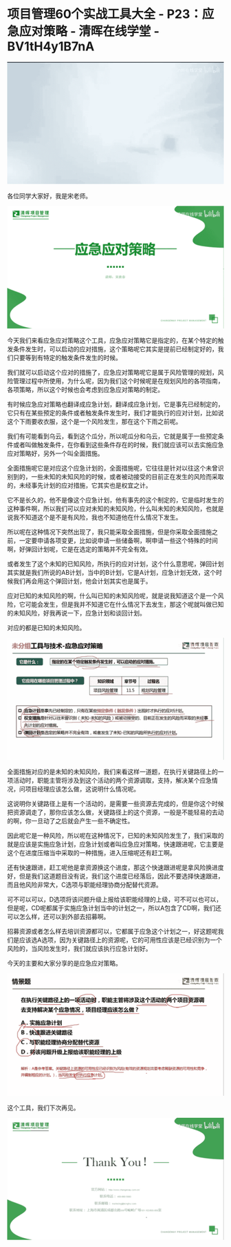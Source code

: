 # 项目管理60个实战工具大全 - P23：应急应对策略 - 清晖在线学堂 - BV1tH4y1B7nA

![](img/1d025844bd74948f8fc5a93ffa4457cb_0.png)

各位同学大家好，我是宋老师。

![](img/1d025844bd74948f8fc5a93ffa4457cb_2.png)

今天我们来看应急应对策略这个工具，应急应对策略它是指定的，在某个特定的触发条件发生时，可以启动的应对措施，这个策略呢它其实是提前已经制定好的，我们只要等到有特定的触发条件发生的时候。

我们就可以启动这个应对的措施了，应急应对策略呢它是属于风险管理的规划，风险管理过程中所使用，为什么呢，因为我们这个时候呢是在规划风险的各项指南，各项策略，所以这个时候也会考虑到应急应对策略的制定。

有时候应急应对策略也翻译成应急计划，翻译成应急计划，它是事先已经制定的，它只有在某些预定的条件或者触发条件发生时，我们才能执行的应对计划，比如说这个下雨要收衣服，这个是一个风险发生，那在这个下雨之前呢。

我们有可能看到乌云，看到这个瓜分，所以呢瓜分和乌云，它就是属于一些预定条件或者叫做触发条件，在你看到这些条件存在的时候，我们就应该可以去实施应急应对策略好，另外一个叫全面措施。

全面措施呢它是对应这个应急计划的，全面措施呢，它往往是针对以往这个未曾识别到的，一些未知的未知风险的时候，或者被动接受的目前正在发生的风险而采取的，未经事先计划的应对措施，它其实也是权宜之计。

它不是长久的，他不是像这个应急计划，他有事先的这个制定的，它是临时发生的这种事件啊，所以我们可以应对未知的未知风险，什么叫未知的未知风险，也就是说我不知道这个是不是有风险，我也不知道他在什么情况下发生。

所以呢在这种情况下突然出现了，我只能采取全面措施，但是你采取全面措施之前，一定要申请各项变更，比如说申请一些储备啊，啊申请一些这个特殊的时间啊，好弹回计划呢，它是在选定的策略并不完全有效。

或者发生了这个未知的已知风险，所执行的应对计划，这个什么意思呢，弹回计划其实就是我们所说的AB计划，当中的B计划，它是A计划，应急计划无效，这个时候我们再会用这个弹回计划，他会计划其实也是属于。

应对已知的未知风险的啊，什么叫已知的未知风险呢，就是说我知道这个是一个风险，它可能会发生，但是我并不知道它在什么情况下去发生，那这个呢就叫做已知的未知风险，好我再说一下，应急计划和谈回计划。

对应的都是已知的未知风险。

![](img/1d025844bd74948f8fc5a93ffa4457cb_4.png)

全面措施对应的是未知的未知风险，我们来看这样一道题，在执行关键路径上的一项活动时，职能主管将涉及到这个活动的两个资源调取，支持，解决某个应急情况，问项目经理应该怎么做，这说明什么情况呢。

这说明你关键路径上是有一个活动的，是需要一些资源去完成的，但是你这个时候把资源调走了，那你应该怎么做，关键路径上的这个资源，一般是不能轻易的去动的啊，你一旦动了之后就会产生一些不确定性。

因此呢它是一种风险，所以呢在这种情况下，已知的未知风险发生了，我们采取的就是应该是实施应急计划，应急计划或者叫应急应对策略，快速跟进呢，它主要是这个在进度压缩当中采取的一种措施，进入压缩呢还有赶工啊。

还有快速跟进，赶工呢他是拿资源换这个进度，那这个快速跟进呢是拿风险换进度好，但是我们这道题目没有说，我们这个进度已经落后，因此不要选择快速跟进，而且他风险非常大，C选项与职能经理协商分配替代资源。

可不可以可以，D选项将该问题升级上报给该职能经理的上级，可不可以也可以，但是呢，CD呢都属于实施应急计划当中的计划之一，所以A包含了CD啊，我们还可以怎么样，还可以到外部去招募啊。

招募资源或者怎么样去培训资源都可以，它都属于应急这个计划之一，好这题呢我们是应该选A选项，因为关键路径上的资源呢，它的可用性应该是已经识别为一个风险的，当风险发生时，我们就应该执行应急计划好。

今天的主要和大家分享的是应急应对策略。

![](img/1d025844bd74948f8fc5a93ffa4457cb_6.png)

这个工具，我们下次再见。

![](img/1d025844bd74948f8fc5a93ffa4457cb_8.png)